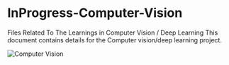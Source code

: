 # InProgress-Computer-Vision

Files Related To The Learnings in Computer Vision / Deep Learning 
This document contains details for the Computer vision/deep learning project.

![Computer Vision](https://d3njjcbhbojbot.cloudfront.net/api/utilities/v1/imageproxy/https://coursera-course-photos.s3.amazonaws.com/de/8a87108f2211e7b04e29ba33dce228/Deep-learning-for-computer-vision2.png?auto=format%2Ccompress&dpr=2.625)
